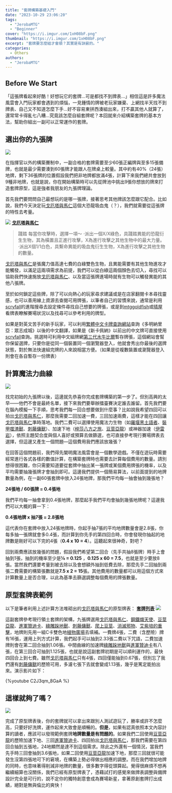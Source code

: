 ```yaml
---
title: "套牌構築基礎入門"
date: "2023-10-29 23:06:20"
tags:
  - "JerobaMTG"
  - "Beginner"
cover: "https://i.imgur.com/1xH08bF.png"
thumbnail: "https://i.imgur.com/1xH08bF.png"
excerpt: "套牌要怎麼組才會順？其實是有訣竅的。"
categories:
  - Others
authors:
  - "JerobaMTG"
---
```


## Before We Start

「這張牌看起來好酷！好想玩它的套牌...可是都找不到牌表...」相信這是許多魔法風雲會入門玩家都會遇到的煩惱，一見鍾情的牌被老玩家嫌棄、上網找半天找不到牌表、自己又不知道怎麼下手...好不容易東拼西湊組出來，打不贏其他人就算了，還常常卡得亂七八糟...究竟該怎麼自組套牌呢？本回就來介紹構築套牌的基本方法，幫助你組出一副可以正常運作的套牌。

## 選出你的九張牌

![](https://i.imgur.com/1xH08bF.png)

在指揮官以外的構築賽制中，一副合格的套牌需要至少60張正編牌與至多15張備牌，也就是最少需要湊到60張牌才能跟人在牌桌上較量。其中約有40%（24張）地牌，剩下36張牌的位置假設我們把非地牌都放滿4張，計算下來我們總共會放到9種非地牌，也就是說，你在開始構築時可以先從牌池中挑出9張你想放的牌來打造套牌原型，這是強者我朋友的九張牌理論。

首先我們要問問自己最想玩的是哪一張牌，接著思考其他牌該怎麼跟它配合。比如說，我們今天決定玩[戈厄塔與馬仁](https://cards.scryfall.io/large/front/a/9/a9ec900f-1e31-4440-a75a-20b256734d5b.jpg)這個大恐龍吸血鬼（？），我們就需要從這張牌的特性去考量。

![](https://i.imgur.com/ywpnEJi.jpg)
**[戈厄塔與馬仁](https://cards.scryfall.io/large/front/a/9/a9ec900f-1e31-4440-a75a-20b256734d5b.jpg)**

> 踐踏
> 每當你攻擊時，選擇一項～
> ‧派出一個X/X綠色，具踐踏異能的恐龍衍生生物，其為橫置且正進行攻擊，X為進行攻擊之其他生物中的最大力量。
> ‧派出X個1/1白色，具繫命異能的吸血鬼衍生生物，X為進行攻擊之其他生物的數量。

[戈厄塔與馬仁](https://cards.scryfall.io/large/front/a/9/a9ec900f-1e31-4440-a75a-20b256734d5b.jpg)是張魔力值高達七費的白綠雙色生物，且異能需要有其他生物進攻才能觸發，以滿足這兩項需求為前提，我們可以從白綠這兩個顏色去切入，尋找可以協助我們快速施放[戈厄塔與馬仁](https://cards.scryfall.io/large/front/a/9/a9ec900f-1e31-4440-a75a-20b256734d5b.jpg)、以及當這張牌進場時就有生物可以觸發異能的其他八張牌。

至於如何鎖定這些牌，除了可以向熱心的玩家尋求建議或是在店家翻閱卡本尋找靈感，也可以善用線上資源去查閱可用牌張，以筆者自己的習慣來說，通常是利用[scryfall](https://scryfall.com/advanced)的進階搜尋去設定條件尋找自己想要的牌張，或是到[mtggoldfish](https://www.mtggoldfish.com/metagame/standard#paper)或[晴屋](https://www.hareruyamtg.com/en/deck/)看牌表瞭解賽場狀況以及找尋可以參考利用的牌型。

如果是對英文苦手的新手玩家，可以利用[繁體中文卡牌查詢網站](https://www.mtgct.com/)查詢《多明納里亞：眾志成城》以後的中文翻譯，如果是《新卡佩納》以前出的中文牌可直接使用[scryfall](https://scryfall.com/advanced)查詢。挑選時可利用中文組牌網[第三代水牛比爾](https://buffalobill.idv.tw/)暫存牌張，這個網站會幫你保留選牌，只要你是從同一個裝置同一個瀏覽器登入，他就會秀出你最後的選牌狀態，對於無法快速組完牌的人來說相當方便。（如果是從複數裝置或瀏覽器登入則會在各自暫存一份牌表）

## 計算魔法力曲線

![](https://i.imgur.com/jLVJtOp.png)

找完初始的九張牌以後，這邊就先恭喜你完成套牌構築的第一步了。但別高興的太早——他們不會是最終名單，接下來我們要舉辦擂臺賽決定誰去誰留。首先我們要在腦內模擬一下手順，思考我們每一回合想要做到什麼事？比如說我希望四回可以拍出[戈厄塔與馬仁](https://cards.scryfall.io/large/front/a/9/a9ec900f-1e31-4440-a75a-20b256734d5b.jpg)，那麼我需要二回加速一費，三回加速兩費，這樣才能在四回讓[戈厄塔與馬仁](https://cards.scryfall.io/large/front/a/9/a9ec900f-1e31-4440-a75a-20b256734d5b.jpg)準時落地。我們二費可以選擇使用魔法力生物（如[羅堰黑土語者](https://cards.scryfall.io/large/front/b/d/bd5611db-82dd-464d-8b03-70d7619dcefe.jpg)、[裝甲噬渣獸](https://cards.scryfall.io/large/front/6/1/61e220d0-38c9-4584-940b-8a9e983ecfe7.jpg)、[刺藤傭獸](https://cards.scryfall.io/large/front/4/7/475d7e9a-759d-4523-a5cd-2a6e0d1b14ea.jpg)）、加速下地（[梓莎八方之旅](https://cards.scryfall.io/large/front/e/8/e8a51d2a-1582-4bad-995c-e7fe9f810149.jpg)、[豆莖亞龍](https://cards.scryfall.io/large/front/1/9/19f20c0a-22be-4a9c-96ce-4047f7a2d424.jpg)）或神器加速（[伊雷岩](https://cards.scryfall.io/large/front/8/0/8051c5ec-54a6-45a8-8945-fb93c5feaa39.jpg)），依照主題契合度與個人喜好或預算去做篩選，也可直接參考現行賽場牌表去選擇，但這邊又產生一個問題—這個費用我們應該放幾張？

在回答這個問題前，我們得先闡明魔法風雲會是一個數學遊戲。不僅在遊玩時需要經常進行各式各樣的數值計算，在構築套牌時也需要去計算每個費用的數量。請別想得很困難，你只需要知道要從套牌中抽出某一張牌或某個費用牌張的機率，以及平均需要抽幾張牌才會抽到即可。這邊我們提供一個簡易算法，以前面提到的地牌數量為例，在一副60張套牌中放入24張地牌，那我們平均每一抽會抽到幾張地？

**24張地 / 60張牌 = 0.4張地**

我們平均每一抽會拿到0.4張地牌，那麼起手我們平均會抽到幾張地牌呢？這邊我們可以大概的算一下：

**0.4張地牌 x 抽7張 = 2.8張地**

這代表你在套牌中放入24張地牌時，你起手抽7張的平均地牌數量會是2.8張，你每多抽一張牌就會多0.4張，而計算到你先手的第四回合時，你會發現你抽起的地牌數是剛好可以下完的4張（**0.4 x 10 = 4**）。這聽起來很神奇，對吧？

回到兩費應該放幾張的問題，假設我們希望第二回合（先手共抽8張牌）時手上會抽到1張，抽到的機率至少是**⅛ = 0.125** ，**0.125 x 60 = 7.5**，也就是至少要放8張。當然我們還要考量到被去除以及會想額外抽到低費去除，那麼先手二回抽到兩張二費需要的構築張數就是**7.5 x 2 = 15**張。其他費用的數量都可以用這個方式來計算數量上是否合理，以此為基準去篩選調整每個費用的牌張數量。

## 原型套牌表範例

以下是筆者利用上述計算方法堆砌出的[戈厄塔與馬仁](https://cards.scryfall.io/large/front/a/9/a9ec900f-1e31-4440-a75a-20b256734d5b.jpg)的原型牌表：
**[套牌列表](https://www.mtggoldfish.com/deck/5934053#paper)**
![](https://i.imgur.com/zqANFFl.png)

這副套牌參考現行領土套牌的架構，九張牌選用[戈厄塔與馬仁](https://cards.scryfall.io/large/front/a/9/a9ec900f-1e31-4440-a75a-20b256734d5b.jpg)、[鋼鐵熾天使](https://cards.scryfall.io/large/front/1/b/1b6ef5f5-4058-4f89-a573-9e2da87a9f2e.jpg)、[豆莖亞龍](https://cards.scryfall.io/large/front/1/9/19f20c0a-22be-4a9c-96ce-4047f7a2d424.jpg)、[進軍贊迪卡](https://cards.scryfall.io/large/front/8/f/8fed056f-a8f5-41ec-a7d2-a80a238872d1.jpg)、[綠雕跺地獸](https://cards.scryfall.io/large/front/4/c/4cc2d984-d7e1-47c8-bc88-a9a6977dea48.jpg)、[刺藤傭獸](https://cards.scryfall.io/large/front/4/7/475d7e9a-759d-4523-a5cd-2a6e0d1b14ea.jpg)、[爬上豆莖](https://cards.scryfall.io/large/front/2/d/2d5e991f-23b2-4db0-a452-7755125b1fd2.jpg)、[消滅邪物](https://cards.scryfall.io/large/front/4/f/4f7862ef-2c8d-4d28-9e50-7cc41861f245.jpg)、[艾紫培的重擊](https://cards.scryfall.io/large/front/f/0/f03a480f-de67-4611-9db7-c0c3d020f597.jpg)，地牌則先用一組C卡雙色地[植物廣場](https://cards.scryfall.io/large/front/9/7/9745ec4d-0bcd-4b4c-9bf8-0344882f8d85.jpg)去填補。一費牌4張，二費（含歷險）牌有16張，運用上列方式計算，我們起手可以抽到2.33張二費以下咒語，二費加速牌則會在第二回合抽到1.06張。中間曲線的加速牌[綠雕跺地獸](https://cards.scryfall.io/large/front/4/c/4cc2d984-d7e1-47c8-bc88-a9a6977dea48.jpg)與[進軍贊迪卡](https://cards.scryfall.io/large/front/8/f/8fed056f-a8f5-41ec-a7d2-a80a238872d1.jpg)有八張，在第三回合可抽到1.125張，也就是說這副套牌初期是可以順利運作的，最快四回合上到七費。雖然[戈厄塔與馬仁](https://cards.scryfall.io/large/front/a/9/a9ec900f-1e31-4440-a75a-20b256734d5b.jpg)只有4張，四回僅能抽到0.67張，但別忘了我們還有[刺藤傭獸](https://cards.scryfall.io/large/front/4/7/475d7e9a-759d-4523-a5cd-2a6e0d1b14ea.jpg)的歷險可用，多濾七張下去就會變成1.13張，幾乎是篤定能拍出來。演示影片如下：

{%youtube C2J3qm_8GaA %}

## 這樣就夠了嗎？

![](https://i.imgur.com/dceueEY.png)

完成了原型牌表後，你的套牌就可以拿出來跟別人測試遊玩了，勝率或許不怎麼高，只要好好洗牌，運作起來大致會是順暢的。**但是**，如果有認真依照本文內容計算的讀者，應該可以發現範例套牌**地牌數量是有問題的**。如果我們二回使用[豆莖亞龍](https://cards.scryfall.io/large/front/1/9/19f20c0a-22be-4a9c-96ce-4047f7a2d424.jpg)的歷險加速下地、三回[進軍贊迪卡](https://cards.scryfall.io/large/front/8/f/8fed056f-a8f5-41ec-a7d2-a80a238872d1.jpg)、四回拍出[戈厄塔與馬仁](https://cards.scryfall.io/large/front/a/9/a9ec900f-1e31-4440-a75a-20b256734d5b.jpg)，那我們需要在第四回合抽到五張地，24地顯然是達不到這個需求。除此之外還有一個情況，當我們先手時三回會抽到3.6張地，如果二回使用[豆莖亞龍](https://cards.scryfall.io/large/front/1/9/19f20c0a-22be-4a9c-96ce-4047f7a2d424.jpg)加速下地，那麼三回就很可能發生沒第四張地可下的窘境，在構築上勢必得做出相應的調整。而在我們增加地牌的同時，也意味著得削減非地牌的數量，很多數字得從頭算起。覺得很麻煩不想再繼續細算也沒關係，我們已經有原型牌表了，憑藉試打的感覺來做牌表調整與備牌設計完全是可行的，說不定你的獨特創意會成為賽場新星，拿著原創套牌打出成績，絕對是無與倫比的爽快！
